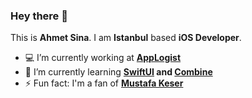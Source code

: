 ### Hey there 👋

This is **Ahmet Sina**. I am **Istanbul** based **iOS Developer**. 

- 💻 I’m currently working at **[AppLogist](https://applogist.com/)**
- 🌱 I’m currently learning **[SwiftUI](https://developer.apple.com/documentation/swiftui) and [Combine](https://developer.apple.com/documentation/combine)**
- ⚡ Fun fact: I'm a fan of **[Mustafa Keser](https://www.youtube.com/watch?v=fQG8VsmEd4I)**
